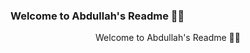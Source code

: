 ### Welcome to Abdullah's Readme 🚶‍♂️

<!--
**Dementor28/Dementor28** is a ✨ _special_ ✨ repository because its `README.md` (this file) appears on your GitHub profile.

Here are some ideas to get you started:

- 🔭 I’m currently working on ...
- 🌱 I’m currently learning ...
- 👯 I’m looking to collaborate on ...
- 🤔 I’m looking for help with ...
- 💬 Ask me about ...
- 📫 How to reach me: ...
- 😄 Pronouns: ...
- ⚡ Fun fact: ...
-->
<head>
  <script src="https://kit.fontawesome.com/993c460f36.js" crossorigin="anonymous"></script>
</head>
<div align='center'>
  <p> Welcome to Abdullah's Readme 🚶‍♂️</p>
<!--  Linkedin Logo  -->
<p align='center'>
  <a href="https://www.linkedin.com/in/abdullah-11503025b">
    <i class="fa-brands fa-linkedin fa-sm" style="color: #12161c;"height="30" src="https://fontawesome.com/icons/linkedin?f=brands&s=solid&sz=sm&pc=%2312161c">
      
  </a>
</p>
  </i>

</div>


